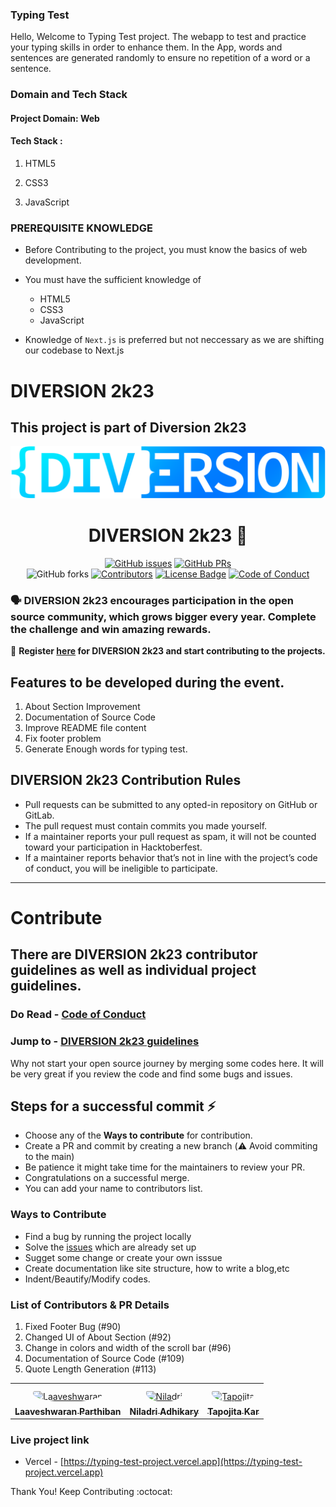 ### Typing Test
Hello,
Welcome to Typing Test project. The webapp to test and practice your typing skills in order to enhance them. In the App, words and sentences are generated randomly to ensure no repetition of a word or a sentence.  

### Domain and Tech Stack
#### Project Domain: Web 
#### Tech Stack : 

1. HTML5

2. CSS3

3. JavaScript

### PREREQUISITE KNOWLEDGE
* Before Contributing to the project, you must know the basics of web development. 
* You must have the sufficient knowledge of 
    
    * HTML5
    * CSS3
    * JavaScript

* Knowledge of `Next.js` is preferred but not neccessary as we are shifting our codebase to Next.js


# DIVERSION 2k23
## This project is part of Diversion 2k23


<p align="center">
    <a href="https://diversion.tech/">
        <img src="./assets/images/Diversion-logo.png">
    </a>
</p>

<h1 align="center"> DIVERSION 2k23 🎉</h1>

<div align="center">
   
[![GitHub issues](https://img.shields.io/github/issues/arpitghura/typing-test?color=pink&logo=github)](https://github.com/arpitghura/typing-test/issues)
[![GitHub PRs](https://img.shields.io/github/issues-pr/arpitghura/typing-test?style=social&logo=github)](https://github.com/arpitghura/typing-test/pulls)          
![GitHub forks](https://img.shields.io/github/forks/arpitghura/typing-test?logo=git)
[![Contributors](https://img.shields.io/github/contributors/arpitghura/typing-test?color=2b9348)](https://github.com/arpitghura/typing-test/contributors")
[![License Badge](https://img.shields.io/github/license/arpitghura/hacktoberfest?color=2b9348)](https://github.com/arpitghura/typing-test/blob/main/LICENSE)
[![Code of Conduct](https://img.shields.io/badge/Codeof-Conduct-brightgreen?style=?style=for-the-badge)](https://github.com/arpitghura/typing-test/blob/main/CODE_OF_CONDUCT.md)

</div>

### 🗣 DIVERSION 2k23 encourages participation in the open source community, which grows bigger every year. Complete the challenge and win amazing rewards.

📢 **Register [here](https://diversion.tech/) for DIVERSION 2k23 and start contributing to the projects.**

## Features to be developed during the event.
   1. About Section Improvement
   2. Documentation of Source Code
   3. Improve README file content
   4. Fix footer problem
   5. Generate Enough words for typing test.
   
## DIVERSION 2k23 Contribution Rules
- Pull requests can be submitted to any opted-in repository on GitHub or GitLab.
- The pull request must contain commits you made yourself.
- If a maintainer reports your pull request as spam, it will not be counted toward your participation in Hacktoberfest.
- If a maintainer reports behavior that’s not in line with the project’s code of conduct, you will be ineligible to participate.
---

# Contribute
   ## There are DIVERSION 2k23 contributor guidelines as well as individual project guidelines. 
   ### Do Read - [Code of Conduct](https://github.com/arpitghura/typing-test/blob/main/CODE_OF_CONDUCT.md)
   ### Jump to - [DIVERSION 2k23 guidelines](https://docs.google.com/document/d/1D7bn0rLv1dP6DAmEnsI8qBLjQrWTdhp0e5ZVy8OFHjc/edit)
Why not start your open source journey by merging some codes here. It will be very great if you review the code and  find some bugs and issues.

## Steps for a successful commit :zap:
- Choose any of the **Ways to contribute** for contribution.
- Create a PR and commit by creating a new branch (:warning: Avoid commiting to the main)
- Be patience it might take time for the maintainers to review your PR.
- Congratulations on a successful merge.
- You can add your name to contributors list.

 ### Ways to Contribute 
  * Find a bug by running the project locally
  * Solve the [issues](https://github.com/arpitghura/typing-test/issues) which are already set up
  * Sugget some change or create your own isssue
  *  Create documentation like site structure, how to write a blog,etc
  *  Indent/Beautify/Modify codes.

### List of Contributors & PR Details

<ol>
    <li>Fixed Footer Bug (#90)</li>
    <li>Changed UI of About Section (#92)</li>
    <li>Change in colors and width of the scroll bar (#96)</li>
    <li>Documentation of Source Code (#109)</li>
    <li>Quote Length Generation (#113)</li>
</ol>

<table>
    <tr>
        <td align="center" style="word-wrap: break-word; width: 150.0; height: 150.0">
            <a href=https://github.com/aviiciii>
                <img src=https://avatars.githubusercontent.com/u/88141521?v=4 width="100;"  style="border-radius:50%;align-items:center;justify-content:center;overflow:hidden;padding-top:10px" alt=Laaveshwaran Parthiban/>
                <br />
                <sub style="font-size:14px"><b>Laaveshwaran Parthiban</b></sub>
            </a>
        </td>
        <td align="center" style="word-wrap: break-word; width: 150.0; height: 150.0">
            <a href=https://github.com/niladrix719>
                <img src=https://avatars.githubusercontent.com/u/91966855?v=4 width="100;"  style="border-radius:50%;align-items:center;justify-content:center;overflow:hidden;padding-top:10px" alt=Niladri Adhikary />
                <br />
                <sub style="font-size:14px"><b>Niladri Adhikary </b></sub>
            </a>
        </td>
        <td align="center" style="word-wrap: break-word; width: 150.0; height: 150.0">
            <a href=https://github.com/Tapo41>
                <img src=https://avatars.githubusercontent.com/u/121812218?v=4 width="100;"  style="border-radius:50%;align-items:center;justify-content:center;overflow:hidden;padding-top:10px" alt=Tapojita Kar/>
                <br />
                <sub style="font-size:14px"><b>Tapojita Kar</b></sub>
            </a>
        </td>
    </tr>
</table>


### Live project link
* Vercel - [https://typing-test-project.vercel.app](https://typing-test-project.vercel.app)


Thank You! Keep Contributing :octocat:


